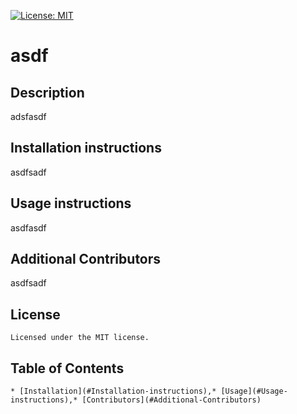 
[![License: MIT](https://img.shields.io/badge/License-MIT-yellow.svg)](https://opensource.org/licenses/MIT)
# asdf

## Description
adsfasdf


## Installation instructions 
asdfsadf

  ## Usage instructions 
  asdfasdf

  ## Additional Contributors
  asdfsadf
## License
    Licensed under the MIT license.
## Table of Contents
    * [Installation](#Installation-instructions),* [Usage](#Usage-instructions),* [Contributors](#Additional-Contributors)
